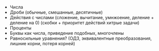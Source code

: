 - Числа
- Дроби (обычные, смешанные, десятичные)
- Действия с числами (сложение, вычитание, умнжоение, деление + деление на 0) (скобки + приоритет действий хитрые задачи)
- Проценты
- Буквы как числа, приведение подобных, многочлены
- Равносильные уравнения? (ОДЗ, эквивалентные преобразования, лишние корни, потеря корней)
